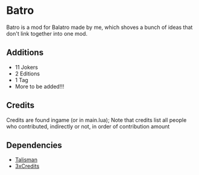 # Batro
Batro is a mod for Balatro made by me, which shoves a bunch of ideas that don't link together into one mod.
## Additions
- 11 Jokers
- 2 Editions
- 1 Tag
- More to be added!!!
## Credits
Credits are found ingame (or in main.lua);
Note that credits list all people who contributed, indirectly or not, in order of contribution amount
## Dependencies
- [Talisman](https://github.com/SpectralPack/Talisman)
- [3xCredits](https://github.com/AuroraKy/3xCredits)
